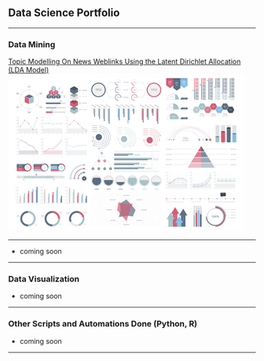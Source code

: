## Data Science Portfolio

---

### Data Mining 

[Topic Modelling On News Weblinks Using the Latent Dirichlet Allocation (LDA Model)](/sample_page)
<img src="images/dummy_thumbnail.jpg?raw=true"/>

---

- coming soon

---

### Data Visualization

- coming soon

---

### Other Scripts and Automations Done (Python, R)

- coming soon

---
